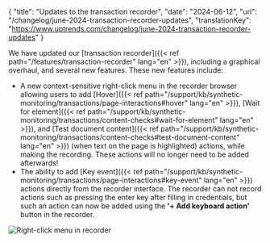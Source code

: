 {
  "title": "Updates to the transaction recorder",
  "date": "2024-06-12",
  "url": "/changelog/june-2024-transaction-recorder-updates",
  "translationKey": "https://www.uptrends.com/changelog/june-2024-transaction-recorder-updates"
}

We have updated our [transaction recorder]({{< ref path="/features/transaction-recorder" lang="en" >}}), including a graphical overhaul, and several new features. These new features include:

- A new context-sensitive right-click menu in the recorder browser allowing users to add [Hover]({{< ref path="/support/kb/synthetic-monitoring/transactions/page-interactions#hover" lang="en" >}}), [Wait for element]({{< ref path="/support/kb/synthetic-monitoring/transactions/content-checks#wait-for-element" lang="en" >}}), and [Test document content]({{< ref path="/support/kb/synthetic-monitoring/transactions/content-checks#test-document-content" lang="en" >}}) (when text on the page is highlighted) actions, while making the recording. These actions will no longer need to be added afterwards!
- The ability to add [Key event]({{< ref path="/support/kb/synthetic-monitoring/transactions/page-interactions#key-event" lang="en" >}}) actions directly from the recorder interface. The recorder can not record actions such as pressing the enter key after filling in credentials, but such an action can now be added using the **'+ Add keyboard action'** button in the recorder.

![Right-click menu in recorder](/img/content/scr-recorder-context-menu.min.png)